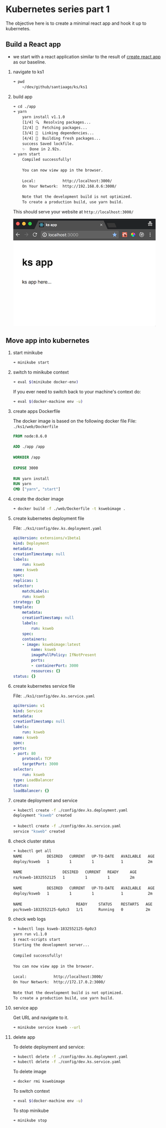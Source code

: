 # Kubernetes series part 1

The objective here is to create a minimal react app and hook it up to kubernetes.

## Build a React app

* we start with a react application similar to the result of [create react app](https://github.com/facebookincubator/create-react-app) as our baseline.

1. navigate to ks1

    ```bash
    ➜ pwd
        ~/dev/github/santiaago/ks/ks1
    ```

1. build app

    ```bash
    ➜ cd ./app
    ➜ yarn
        yarn install v1.1.0
        [1/4] 🔍  Resolving packages...
        [2/4] 🚚  Fetching packages...
        [3/4] 🔗  Linking dependencies...
        [4/4] 📃  Building fresh packages...
        success Saved lockfile.
        ✨  Done in 2.92s.
    ➜ yarn start
        Compiled successfully!

        You can now view app in the browser.

        Local:            http://localhost:3000/
        On Your Network:  http://192.168.0.6:3000/

        Note that the development build is not optimized.
        To create a production build, use yarn build.
    ```

    This should serve your website at `http://localhost:3000/`

    ![](./images/app.png)

## Move app into kubernetes

1. start minikube

    ```bash
    ➜ minikube start
    ```

1. switch to minikube context

    ```bash
    ➜ eval $(minikube docker-env)
    ```

    If you ever need to switch back to your machine's context do:

    ```bash
    ➜ eval $(docker-machine env -u)
    ```

1. create apps Dockerfile

    The docker image is based on the following docker file
    File: `./ks1/web/Dockerfile`

    ```dockerfile
    FROM node:8.6.0

    ADD ./app /app

    WORKDIR /app

    EXPOSE 3000

    RUN yarn install
    RUN yarn
    CMD ["yarn", "start"]
    ```

1. create the docker image

    ```bash
    ➜ docker build -f ./web/Dockerfile -t kswebimage .
    ```

1. create kubernetes deployment file

    File: `./ks1/config/dev.ks.deployment.yaml`

    ```yaml
    apiVersion: extensions/v1beta1
    kind: Deployment
    metadata:
    creationTimestamp: null
    labels:
        run: ksweb
    name: ksweb
    spec:
    replicas: 1
    selector:
        matchLabels:
        run: ksweb
    strategy: {}
    template:
        metadata:
        creationTimestamp: null
        labels:
            run: ksweb
        spec:
        containers:
        - image: kswebimage:latest
            name: ksweb
            imagePullPolicy: IfNotPresent
            ports:
            - containerPort: 3000
            resources: {}
    status: {}
    ```

1. create kubernetes service file

    File: `./ks1/config/dev.ks.service.yaml`

    ```yaml
    apiVersion: v1
    kind: Service
    metadata:
    creationTimestamp: null
    labels:
        run: ksweb
    name: ksweb
    spec:
    ports:
    - port: 80
        protocol: TCP
        targetPort: 3000
    selector:
        run: ksweb
    type: LoadBalancer
    status:
    loadBalancer: {}
    ```
1. create deployment and service

    ```bash
    ➜ kubectl create -f ./config/dev.ks.deployment.yaml
    deployment "ksweb" created

    ➜ kubectl create -f ./config/dev.ks.service.yaml
    service "ksweb" created
    ```

1. check cluster status

    ```bash
    ➜ kubectl get all
    NAME           DESIRED   CURRENT   UP-TO-DATE   AVAILABLE   AGE
    deploy/ksweb   1         1         1            1           2m

    NAME                  DESIRED   CURRENT   READY     AGE
    rs/ksweb-1832552125   1         1         1         2m

    NAME           DESIRED   CURRENT   UP-TO-DATE   AVAILABLE   AGE
    deploy/ksweb   1         1         1            1           2m

    NAME                        READY     STATUS    RESTARTS   AGE
    po/ksweb-1832552125-6p0z3   1/1       Running   0          2m
    ```

1. check web logs

    ```bash
    ➜ kubectl logs ksweb-1832552125-6p0z3
    yarn run v1.1.0
    $ react-scripts start
    Starting the development server...

    Compiled successfully!

    You can now view app in the browser.

    Local:            http://localhost:3000/
    On Your Network:  http://172.17.0.2:3000/

    Note that the development build is not optimized.
    To create a production build, use yarn build.
    ```

1. service app

    Get URL and navigate to it.
    ```bash
    ➜ minikube service ksweb --url
    ```

1. delete app

    To delete deployment and service:

    ```bash
    ➜ kubectl delete -f ./config/dev.ks.deployment.yaml
    ➜ kubectl delete -f ./config/dev.ks.service.yaml
    ```

    To delete image

    ```bash
    ➜ docker rmi kswebimage
    ```

    To switch context

    ```bash
    ➜ eval $(docker-machine env -u)
    ```

    To stop minikube

    ```bash
    ➜ minikube stop
    ```